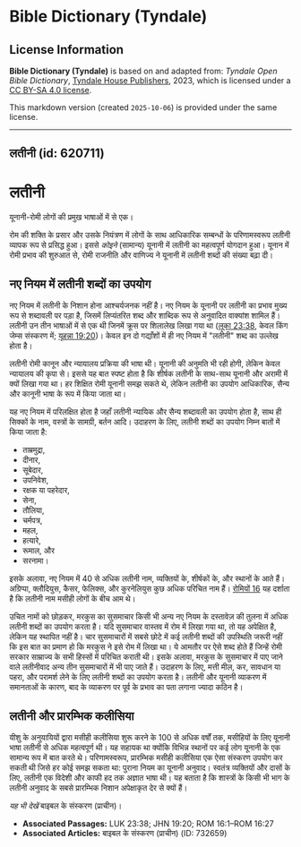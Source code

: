 # Bible Dictionary (Tyndale)

## License Information

**Bible Dictionary (Tyndale)** is based on and adapted from: _Tyndale Open Bible Dictionary_, [Tyndale House Publishers](https://tyndaleopenresources.com/), 2023, which is licensed under a [CC BY-SA 4.0 license](https://creativecommons.org/licenses/by-sa/4.0/legalcode.en).

This markdown version (created `2025-10-06`) is provided under the same license.



--------------------------------

## लतीनी (id: 620711)

लतीनी
=====

यूनानी\-रोमी लोगों की प्रमुख भाषाओं में से एक।

रोम की शक्ति के प्रसार और उसके नियंत्रण में लोगों के साथ आधिकारिक सम्बन्धों के परिणामस्वरूप लतीनी व्यापक रूप से प्रसिद्ध हुआ। इससे *कोइने*  (सामान्य) यूनानी में लतीनी का महत्वपूर्ण योगदान हुआ। यूनान में रोमी प्रभाव की शुरुआत से, रोमी राजनीति और वाणिज्य ने यूनानी में लतीनी शब्दों की संख्या बढ़ा दी।

नए नियम में लतीनी शब्दों का उपयोग
---------------------------------

नए नियम में लतीनी के निशान होना आश्चर्यजनक नहीं है। नए नियम के यूनानी पर लतीनी का प्रभाव मुख्य रूप से शब्दावली पर पड़ा है, जिसमें लिप्यंतरित शब्द और शाब्दिक रूप से अनुवादित वाक्यांश शामिल हैं। लतीनी उन तीन भाषाओं में से एक थी जिनमें क्रूस पर शिलालेख लिखा गया था ([लूका 23:38](https://ref.ly/Luke23:38), केवल किंग जेम्स संस्करण में; [यूहन्ना 19:20](https://ref.ly/John19:20))। केवल इन दो गद्याँशों में ही नए नियम में "लतीनी" शब्द का उल्लेख होता है।

लतीनी रोमी कानून और न्यायालय प्रक्रिया की भाषा थी। यूनानी की अनुमति भी रही होगी, लेकिन केवल न्यायालय की कृपा से। इससे यह बात स्पष्ट होता है कि शीर्षक लतीनी के साथ\-साथ यूनानी और अरामी में क्यों लिखा गया था। हर शिक्षित रोमी यूनानी समझ सकते थे, लेकिन लतीनी का उपयोग आधिकारिक, सैन्य और कानूनी भाषा के रूप में किया जाता था।

यह नए नियम में परिलक्षित होता है जहाँ लतीनी न्यायिक और सैन्य शब्दावली का उपयोग होता है, साथ ही सिक्कों के नाम, वस्त्रों के सामग्री, बर्तन आदि। उदाहरण के लिए, लतीनी शब्दों का उपयोग निम्न बातों में किया जाता है:

* ताम्रमुद्रा,
* दीनार,
* सूबेदार,
* उपनिवेश,
* रक्षक या पहरेदार,
* सेना,
* तौलिया,
* चर्मपत्र,
* महल,
* हत्यारे,
* रूमाल, और
* सरनामा।

इसके अलावा, नए नियम में 40 से अधिक लतीनी नाम, व्यक्तियों के, शीर्षकों के, और स्थानों के आते हैं। अग्रिप्पा, क्लौदियुस, कैसर, फेलिक्स, और कुरनेलियुस कुछ अधिक परिचित नाम हैं। [रोमियों 16](https://ref.ly/Rom16:1-Rom16:27) यह दर्शाता है कि लतीनी नाम मसीही लोगों के बीच आम थे।

उचित नामों को छोड़कर, मरकुस का सुसमाचार किसी भी अन्य नए नियम के दस्तावेज़ की तुलना में अधिक लतीनी शब्दों का उपयोग करता है। यदि सुसमाचार वास्तव में रोम में लिखा गया था, तो यह अपेक्षित है, लेकिन यह स्थापित नहीं है। चार सुसमाचारों में सबसे छोटे में कई लतीनी शब्दों की उपस्थिति जरूरी नहीं कि इस बात का प्रमाण हो कि मरकुस ने इसे रोम में लिखा था। ये आमतौर पर ऐसे शब्द होते हैं जिन्हें रोमी सरकार साम्राज्य के सभी हिस्सों में परिचित कराती थी। इसके अलावा, मरकुस के सुसमाचार में पाए जाने वाले लतीनीवाद अन्य तीन सुसमाचारों में भी पाए जाते हैं। उदाहरण के लिए, मत्ती मील, कर, सावधान या पहरा, और परामर्श लेने के लिए लतीनी शब्दों का उपयोग करता है। लतीनी और यूनानी व्याकरण में समानताओं के कारण, बाद के व्याकरण पर पूर्व के प्रभाव का पता लगाना ज्यादा कठिन है।

लतीनी और प्रारम्भिक कलीसिया
---------------------------

यीशु के अनुयायियों द्वारा मसीही कलीसिया शुरू करने के 100 से अधिक वर्षों तक, मसीहियों के लिए यूनानी भाषा लतीनी से अधिक महत्वपूर्ण थी। यह सहायक था क्योंकि विभिन्न स्थानों पर कई लोग यूनानी के एक सामान्य रूप में बात करते थे। परिणामस्वरूप, प्रारम्भिक मसीही कलीसिया एक ऐसा संस्करण उपयोग कर सकती थी जिसे हर कोई समझ सकता था: पुराना नियम का यूनानी अनुवाद। स्वतंत्र व्यक्तियों और दासों के लिए, लतीनी एक विदेशी और काफी हद तक अज्ञात भाषा थी। यह बताता है कि शास्त्रों के किसी भी भाग के लतीनी अनुवाद के सबसे प्रारम्भिक निशान अपेक्षाकृत देर से क्यों हैं।

*यह भी देखें* बाइबल के संस्करण (प्राचीन)।

* **Associated Passages:** LUK 23:38; JHN 19:20; ROM 16:1–ROM 16:27
* **Associated Articles:** बाइबल के संस्करण (प्राचीन) (ID: 732659)

